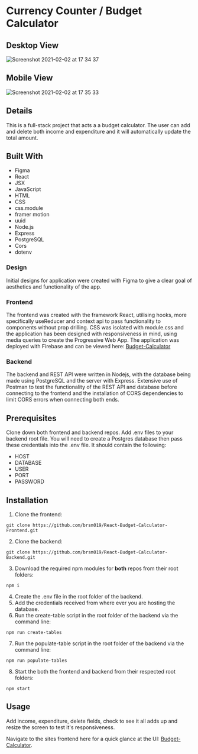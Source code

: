 # Currency Counter / Budget Calculator

## Desktop View
![Screenshot 2021-02-02 at 17 34 37](https://user-images.githubusercontent.com/70659641/106639627-11ddd480-657d-11eb-80f1-be8618044e72.png)
## Mobile View
![Screenshot 2021-02-02 at 17 35 33](https://user-images.githubusercontent.com/70659641/106639633-130f0180-657d-11eb-9a96-2566fe382667.png)

## Details

This is a full-stack project that acts a a budget calculator. The user can add and delete both income and expenditure and it will automatically update the total amount.

## Built With
- Figma
- React
- JSX
- JavaScript
- HTML
- CSS
- css.module
- framer motion
- uuid
- Node.js
- Express
- PostgreSQL
- Cors
- dotenv

### Design
Initial designs for application were created with Figma to give a clear goal of aesthetics and functionality of the app.
### Frontend
The frontend was created with the framework React, utilising hooks, more specifically useReducer and context api to pass functionality to components without prop drilling. CSS was isolated with module.css and the application has been designed with responsiveness in mind, using media queries to create the Progressive Web App. The application was deployed with Firebase and can be viewed here: [Budget-Calculator](https://budget-app-c059f.web.app/)
### Backend
The backend and REST API were written in Nodejs, with the database being made using PostgreSQL and the server with Express. Extensive use of Postman to test the functionality of the REST API and database before connecting to the frontend and the installation of CORS dependencies to limit CORS errors when connecting both ends.

## Prerequisites

Clone down both frontend and backend repos. Add .env files to your backend root file. You will need to create a Postgres database then pass these credentials into the .env file. It should contain the following:
- HOST
- DATABASE
- USER
- PORT
- PASSWORD

## Installation

1. Clone the frontend:
```
git clone https://github.com/brsm019/React-Budget-Calculator-Frontend.git
```
2. Clone the backend:
```
git clone https://github.com/brsm019/React-Budget-Calculator-Backend.git
```
3. Download the required npm modules for **both** repos from their root folders:
```
npm i
```
4. Create the .env file in the root folder of the backend.
5. Add the credentials received from where ever you are hosting the database.
6. Run the create-table script in the root folder of the backend via the command line:
```
npm run create-tables
```
7. Run the populate-table script in the root folder of the backend via the command line:
```
npm run populate-tables
```
8. Start the both the frontend and backend from their respected root folders:
```
npm start
```

## Usage

Add income, expenditure, delete fields, check to see it all adds up and resize the screen to test it's responsiveness.

Navigate to the sites frontend here for a quick glance at the UI: [Budget-Calculator](https://budget-app-c059f.web.app/). 

